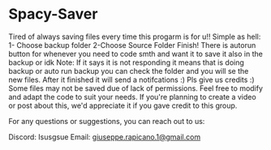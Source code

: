 # Spacy-Saver
Tired of always saving files every time this progarm is for u!!
 Simple as hell: 
 1- Choose backup folder
 2-Choose Source Folder
 Finish!
 There is autorun button for whenever you need to code smth and want it to save it also in the backup or idk
 Note: If it says it is not responding it means that is doing backup or auto run backup you can check the folder and you will se the new files. 
 After it finished it will send a notifcations :)
 Pls give us credits :)
Some files may not be saved due of lack of permissions.
Feel free to modify and adapt the code to suit your needs. If you're planning to create a video or post about this, we'd appreciate it if you gave credit to this group.

For any questions or suggestions, you can reach out to us:

Discord: Isusgsue
Email: giuseppe.rapicano.1@gmail.com
